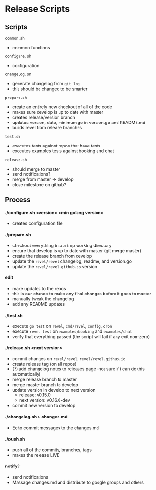 # Release Scripts

## Scripts

`common.sh`

* common functions

`configure.sh`

* configuration

`changelog.sh`

* generate changelog from `git log`
* this should be changed to be smarter

`prepare.sh`

* create an entirely new checkout of all of the code
* makes sure develop is up to date with master
* creates release/version branch
* updates version, date, minimum go in version.go and README.md
* builds revel from release branches

`test.sh`

* executes tests against repos that have tests
* executes examples tests against booking and chat

`release.sh`

* should merge to master
* send notifications?
* merge from master -> develop
* close milestone on github?

## Process

#### ./configure.sh  \<version\> \<min golang version\>

* creates configuration file

#### ./prepare.sh

* checkout everything into a tmp working directory
* ensure that develop is up to date with master (git merge master)
* create the release branch from develop
* update the `revel/revel` changelog, readme, and version.go
* update the `revel/revel.github.io` version

#### edit

* make updates to the repos
* this is our chance to make any final changes before it goes to master
* manually tweak the changelog
* add any README updates

#### ./test.sh

* execute `go test` on `revel`, `cmd/revel`, `config`, `cron`
* execute `revel test` on `examples/booking` and `examples/chat`
* verify that everything passed (the script will fail if any exit non-zero)
    

#### ./release.sh \<next version\>

* commit changes on `revel/revel`, `revel/revel.github.io`
* create release tag (on all repos)
* (?) add changelog notes to releases page (not sure if I can do this automatically)
* merge release branch to master
* merge master branch to develop
* update version in develop to next version
    * release: v0.15.0
    * next version: v0.16.0-dev
* commit new version to develop

#### ./changelog.sh > changes.md

* Echo commit messages to the changes.md


#### ./push.sh

* push all of the commits, branches, tags
* makes the release LIVE
   

#### notify?

* send notifications
* Massage changes.md and distribute to google groups and others

